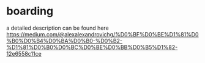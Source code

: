 # boarding
a detailed description can be found here
https://medium.com/@alexalexandrovichg/%D0%BF%D0%BE%D1%81%D0%B0%D0%B4%D0%BA%D0%B0-%D0%B2-%D1%81%D0%B0%D0%BC%D0%BE%D0%BB%D0%B5%D1%82-12e6558c11ce